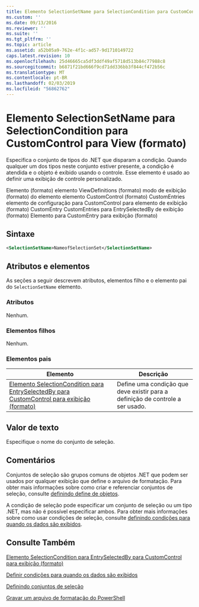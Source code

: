 ```yaml
---
title: Elemento SelectionSetName para SelectionCondition para CustomControl para exibição (formato) | Microsoft Docs
ms.custom: ''
ms.date: 09/13/2016
ms.reviewer: ''
ms.suite: ''
ms.tgt_pltfrm: ''
ms.topic: article
ms.assetid: a52b05a9-762e-4f1c-ad57-9d1710149722
caps.latest.revision: 10
ms.openlocfilehash: 25d46665ca5df3ddf49af5718d513b84c77988c8
ms.sourcegitcommit: b6871f21bd666f9cd71dd336bb3f844cf472b56c
ms.translationtype: MT
ms.contentlocale: pt-BR
ms.lasthandoff: 02/03/2019
ms.locfileid: "56862762"
---
```

# <a name="selectionsetname-element-for-selectioncondition-for-customcontrol-for-view-format"></a>Elemento SelectionSetName para SelectionCondition para CustomControl para View (formato)

Especifica o conjunto de tipos do .NET que disparam a condição. Quando qualquer um dos tipos neste conjunto estiver presente, a condição é atendida e o objeto é exibido usando o controle. Esse elemento é usado ao definir uma exibição de controle personalizado.

Elemento (formato) elemento ViewDefinitions (formato) modo de exibição (formato) do elemento elemento CustomControl (formato) CustomEntries elemento de configuração para CustomControl para elemento de exibição (formato) CustomEntry CustomEntries para EntrySelectedBy de exibição (formato) Elemento para CustomEntry para exibição (formato)

## <a name="syntax"></a>Sintaxe

```xml
<SelectionSetName>NameofSelectionSet</SelectionSetName>
```

## <a name="attributes-and-elements"></a>Atributos e elementos

As seções a seguir descrevem atributos, elementos filho e o elemento pai do `SelectionSetName` elemento.

### <a name="attributes"></a>Atributos

Nenhum.

### <a name="child-elements"></a>Elementos filhos

Nenhum.

### <a name="parent-elements"></a>Elementos pais

|Elemento|Descrição|
|-------------|-----------------|
|[Elemento SelectionCondition para EntrySelectedBy para CustomControl para exibição (formato)](./selectioncondition-element-for-entryselectedby-for-customcontrol-format.md)|Define uma condição que deve existir para a definição de controle a ser usado.|

## <a name="text-value"></a>Valor de texto

Especifique o nome do conjunto de seleção.

## <a name="remarks"></a>Comentários

Conjuntos de seleção são grupos comuns de objetos .NET que podem ser usados por qualquer exibição que define o arquivo de formatação. Para obter mais informações sobre como criar e referenciar conjuntos de seleção, consulte [definindo define de objetos](./defining-selection-sets.md).

A condição de seleção pode especificar um conjunto de seleção ou um tipo .NET, mas não é possível especificar ambos. Para obter mais informações sobre como usar condições de seleção, consulte [definindo condições para quando os dados são exibidos](./defining-conditions-for-displaying-data.md).

## <a name="see-also"></a>Consulte Também

[Elemento SelectionCondition para EntrySelectedBy para CustomControl para exibição (formato)](./selectioncondition-element-for-entryselectedby-for-customcontrol-format.md)

[Definir condições para quando os dados são exibidos](./defining-conditions-for-displaying-data.md)

[Definindo conjuntos de seleção](./defining-selection-sets.md)

[Gravar um arquivo de formatação do PowerShell](./writing-a-powershell-formatting-file.md)
